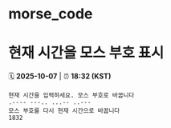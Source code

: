 # morse_code
# 현재 시간을 모스 부호 표시
<!-- MORSE_TIME_START -->
🗓️ **2025-10-07** | ⏰ **18:32 (KST)**

```
현재 시간을 입력하세요. 모스 부호로 바꿉니다
.---- ---.. ...-- ..---
모스 부호를 다시 현재 시간으로 바꿉니다
1832
```
<!-- MORSE_TIME_END -->
